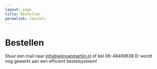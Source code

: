 ```yaml
---
layout: page
title: Bestellen
permalink: /bestel/
---
```


# Bestellen

Stuur een mail naar info@wijnvanmartijn.nl of bel 06-48469638
Er wordt nog gewerkt aan een efficient bestelsysteem!
